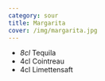 ```yaml
---
category: sour
title: Margarita
cover: /img/margarita.jpg
---
```

- *8cl* Tequila
- 4cl Cointreau
- 4cl Limettensaft